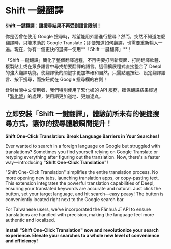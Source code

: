 # Shift 一鍵翻譯
**Shift 一鍵翻譯：讓搜尋結果不再受到語言限制！**

你是否曾在使用 Google 搜尋時，希望能用外語進行搜尋？然而，突然不知道怎麼翻譯時，只能求助於 Google Translate；即便知道如何翻譯，也需要重新輸入一遍。現在，你有一個更快的選擇—使用**「Shift 一鍵翻譯」**！

「Shift 一鍵翻譯」簡化了整個翻譯過程，不再需要打開新頁面、打開翻譯軟體、複製貼上或在眾多語言中尋找想要翻譯的語言。這個擴展程式直接整合了 Deepl 的強大翻譯功能，使翻譯後的關鍵字更加準確和自然。只需點選按鈕、設定翻譯語言、按下搜尋，而按鈕就在 Google 搜尋欄的右側！

針對台灣中文使用者，我們特別使用了繁化姬的 API 服務，確保翻譯結果經過「[繁化姬](https://zhconvert.org/)」的處理，使用語更加道地、更加逮丸。

**立即安裝「Shift 一鍵翻譯」，體驗前所未有的便捷搜尋方式，讓你的搜尋體驗瞬間提升！**
---

**Shift One-Click Translation: Break Language Barriers in Your Searches!**

Ever wanted to search in a foreign language on Google but struggled with translations? Sometimes you find yourself relying on Google Translate or retyping everything after figuring out the translation. Now, there's a faster way—introducing **"Shift One-Click Translation"**!

"Shift One-Click Translation" simplifies the entire translation process. No more opening new tabs, launching translation apps, or copy-pasting text. This extension integrates the powerful translation capabilities of Deepl, ensuring your translated keywords are accurate and natural. Just click the button, set your target language, and hit search—easy peasy! The button is conveniently located right next to the Google search bar.

For Taiwanese users, we've incorporated the Fǎnhuà Jī API to ensure translations are handled with precision, making the language feel more authentic and localized.

**Install "Shift One-Click Translation" now and revolutionize your search experience. Elevate your searches to a whole new level of convenience and efficiency!**
